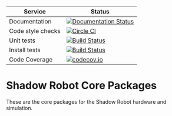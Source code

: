 |     Service       |  Status  |
| ----------------- | -------- |
| Documentation     | [![Documentation Status](https://readthedocs.org/projects/shadow-robot-core-packages/badge/?version=latest)](http://shadow-robot-core-packages.readthedocs.org) |
| Code style checks | [![Circle CI](https://circleci.com/gh/shadow-robot/sr_core.svg?style=shield)](https://circleci.com/gh/shadow-robot/sr_core) |
| Unit tests        | [![Build Status](https://img.shields.io/shippable/55df21b21895ca4474103997.svg)](https://app.shippable.com/projects/55df21b21895ca4474103997) |
| Install tests     | [![Build Status](https://semaphoreci.com/api/v1/projects/23fc083a-c386-4321-90e6-cdb2235c288f/525053/shields_badge.svg)](https://semaphoreci.com/shadow-robot/sr_core) |
| Code Coverage     | [![codecov.io](https://img.shields.io/codecov/c/github/shadow-robot/sr_core/indigo-devel.svg)](http://codecov.io/github/shadow-robot/sr_core?branch=indigo-devel) |


# Shadow Robot Core Packages
These are the core packages for the Shadow Robot hardware and simulation.
